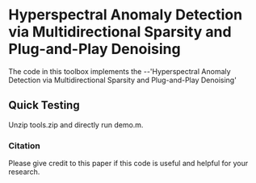# Hyperspectral Anomaly Detection via Multidirectional Sparsity and Plug-and-Play Denoising
The code in this toolbox implements the --'Hyperspectral Anomaly Detection via Multidirectional Sparsity and Plug-and-Play Denoising'
## Quick Testing
Unzip tools.zip and directly run demo.m.
### Citation
Please give credit to this paper if this code is useful and helpful for your research.
